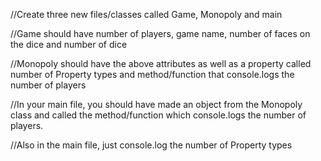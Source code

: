 //Create three new files/classes called Game, Monopoly and main

//Game should have number of players, game name, number of faces on the dice and number of dice

//Monopoly should have the above attributes as well as a property called number of Property types and method/function that console.logs the number of players

//In your main file, you should have made an object from the Monopoly class and called the method/function which console.logs the number of players.

//Also in the main file, just console.log the number of Property types